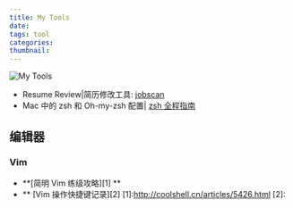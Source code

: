 ```yaml
---
title: My Tools
date:
tags: tool
categories:
thumbnail:
---
```

![My Tools](http://jogjagadget.com/wp-content/uploads/2013/12/macbook-air-all-faded-and-stuff.jpg)
<!--more-->
- Resume Review|简历修改工具: [jobscan](https://www.jobscan.co)
- Mac 中的 zsh 和 Oh-my-zsh 配置| [zsh 全程指南](http://wdxtub.com/2016/02/18/oh-my-zsh/)

## 编辑器
### Vim
- **[简明 Vim 练级攻略][1] **
- ** [Vim 操作快捷键记录][2]
[1]:http://coolshell.cn/articles/5426.html
[2]:
